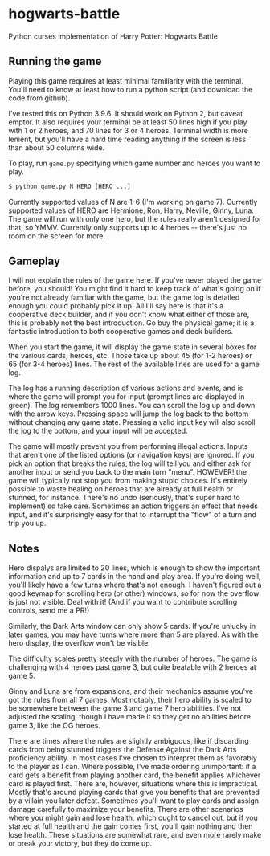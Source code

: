 # hogwarts-battle
Python curses implementation of Harry Potter: Hogwarts Battle

## Running the game
Playing this game requires at least minimal familiarity with the terminal.
You'll need to know at least how to run a python script (and download the code
from github).

I've tested this on Python 3.9.6. It should work on Python 2, but caveat
emptor. It also requires your terminal be at least 50 lines high if you play
with 1 or 2 heroes, and 70 lines for 3 or 4 heroes. Terminal width is more
lenient, but you'll have a hard time reading anything if the screen is less
than about 50 columns wide.

To play, run `game.py` specifying which game number and heroes you want to play.

```bash
$ python game.py N HERO [HERO ...]
```

Currently supported values of N are 1-6 (I'm working on game 7). Currently
supported values of HERO are Hermione, Ron, Harry, Neville, Ginny, Luna. The
game will run with only one hero, but the rules really aren't designed for
that, so YMMV. Currently only supports up to 4 heroes -- there's just no room
on the screen for more.

## Gameplay
I will not explain the rules of the game here. If you've never played the game
before, you should! You might find it hard to keep track of what's going on if
you're not already familiar with the game, but the game log is detailed enough
you could probably pick it up. All I'll say here is that it's a cooperative
deck builder, and if you don't know what either of those are, this is probably
not the best introduction. Go buy the physical game; it is a fantastic
introduction to both cooperative games and deck builders.

When you start the game, it will display the game state in several boxes for
the various cards, heroes, etc. Those take up about 45 (for 1-2 heroes) or 65
(for 3-4 heroes) lines. The rest of the available lines are used for a game
log.

The log has a running description of various actions and events, and is where
the game will prompt you for input (prompt lines are displayed in green). The
log remembers 1000 lines. You can scroll the log up and down with the arrow
keys. Pressing space will jump the log back to the bottom without changing any
game state. Pressing a valid input key will also scroll the log to the bottom,
and your input will be accepted.

The game will mostly prevent you from performing illegal actions. Inputs that
aren't one of the listed options (or navigation keys) are ignored. If you pick
an option that breaks the rules, the log will tell you and either ask for
another input or send you back to the main turn "menu". HOWEVER! the game will
typically not stop you from making stupid choices. It's entirely possible to
waste healing on heroes that are already at full health or stunned, for
instance. There's no undo (seriously, that's super hard to implement) so take
care. Sometimes an action triggers an effect that needs input, and it's
surprisingly easy for that to interrupt the "flow" of a turn and trip you up.

## Notes
Hero dispalys are limited to 20 lines, which is enough to show the important
information and up to 7 cards in the hand and play area. If you're doing well,
you'll likely have a few turns where that's not enough. I haven't figured out a
good keymap for scrolling hero (or other) windows, so for now the overflow is
just not visible. Deal with it! (And if you want to contribute scrolling
controls, send me a PR!)

Similarly, the Dark Arts window can only show 5 cards. If you're unlucky in
later games, you may have turns where more than 5 are played. As with the hero
display, the overflow won't be visible.

The difficulty scales pretty steeply with the number of heroes. The game is
challenging with 4 heroes past game 3, but quite beatable with 2 heroes at game
5.

Ginny and Luna are from expansions, and their mechanics assume you've got the
rules from all 7 games. Most notably, their hero ability is scaled to be
somewhere between the game 3 and game 7 hero abilities. I've not adjusted the
scaling, though I have made it so they get no abilities before game 3, like the
OG heroes.

There are times where the rules are slightly ambiguous, like if discarding
cards from being stunned triggers the Defense Against the Dark Arts proficiency
ability. In most cases I've chosen to interpret them as favorably to the player
as I can. Where possible, I've made ordering unimportant: if a card gets a
benefit from playing another card, the benefit applies whichever card is played
first. There are, however, situations where this is impractical. Mostly that's
around playing cards that give you benefits that are prevented by a villain you
later defeat. Sometimes you'll want to play cards and assign damage carefully
to maximize your benefits. There are other scenarios where you might gain and
lose health, which ought to cancel out, but if you started at full health and
the gain comes first, you'll gain nothing and then lose health. These
situations are somewhat rare, and even more rarely make or break your victory,
but they do come up.
